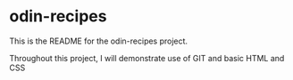 # odin-recipes

This is the README for the odin-recipes project.

Throughout this project, I will demonstrate use of GIT and basic HTML and CSS